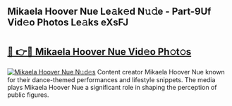 ## Mikaela Hoover Nue Le𝚊k𝚎d N𝚞𝚍e - Part-9Uf Vid𝚎o Photos Le𝚊ks eXsFJ

# <h2><a href="http://fb8hbk4.evod.top/?m=Mikaela+Hoover+Nue">🔗 👉🔴 Mikaela Hoover Nue Vid𝚎o Ph𝚘t𝚘s</a></h2>

[![Mikaela Hoover Nue N𝚞d𝚎s](https://i.imgur.com/8V9OHl7.gif)](http://fb8hbk4.evod.top/?m=Mikaela+Hoover+Nue)
Content creator Mikaela Hoover Nue known for their dance-themed performances and lifestyle snippets. The media plays Mikaela Hoover Nue a significant role in shaping the perception of public figures. 
